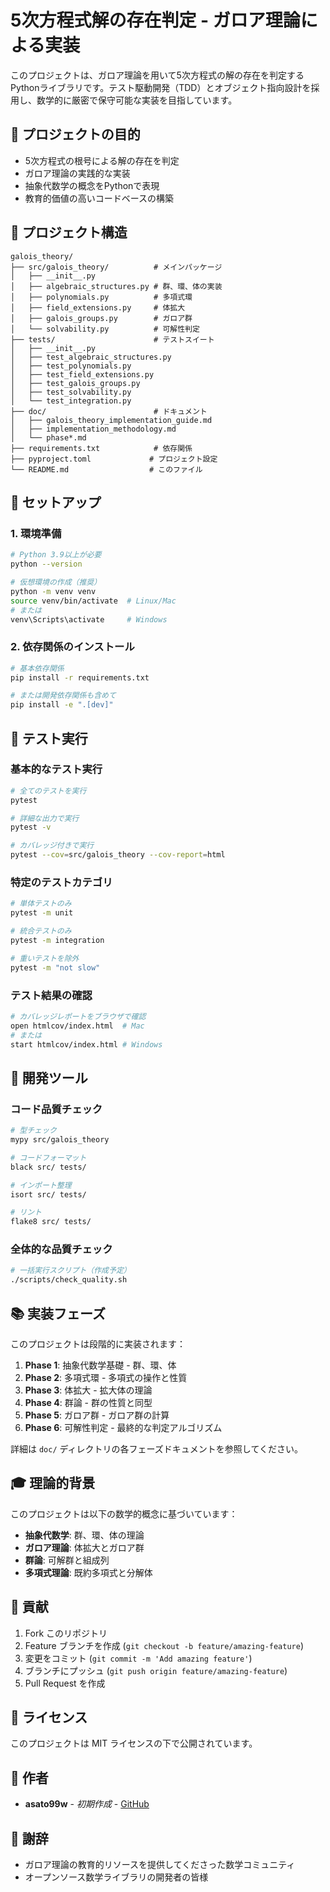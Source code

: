 # 5次方程式解の存在判定 - ガロア理論による実装

このプロジェクトは、ガロア理論を用いて5次方程式の解の存在を判定するPythonライブラリです。テスト駆動開発（TDD）とオブジェクト指向設計を採用し、数学的に厳密で保守可能な実装を目指しています。

## 🎯 プロジェクトの目的

- 5次方程式の根号による解の存在を判定
- ガロア理論の実践的な実装
- 抽象代数学の概念をPythonで表現
- 教育的価値の高いコードベースの構築

## 📁 プロジェクト構造

```
galois_theory/
├── src/galois_theory/          # メインパッケージ
│   ├── __init__.py
│   ├── algebraic_structures.py # 群、環、体の実装
│   ├── polynomials.py          # 多項式環
│   ├── field_extensions.py     # 体拡大
│   ├── galois_groups.py        # ガロア群
│   └── solvability.py          # 可解性判定
├── tests/                      # テストスイート
│   ├── __init__.py
│   ├── test_algebraic_structures.py
│   ├── test_polynomials.py
│   ├── test_field_extensions.py
│   ├── test_galois_groups.py
│   ├── test_solvability.py
│   └── test_integration.py
├── doc/                        # ドキュメント
│   ├── galois_theory_implementation_guide.md
│   ├── implementation_methodology.md
│   └── phase*.md
├── requirements.txt            # 依存関係
├── pyproject.toml             # プロジェクト設定
└── README.md                  # このファイル
```

## 🚀 セットアップ

### 1. 環境準備

```bash
# Python 3.9以上が必要
python --version

# 仮想環境の作成（推奨）
python -m venv venv
source venv/bin/activate  # Linux/Mac
# または
venv\Scripts\activate     # Windows
```

### 2. 依存関係のインストール

```bash
# 基本依存関係
pip install -r requirements.txt

# または開発依存関係も含めて
pip install -e ".[dev]"
```

## 🧪 テスト実行

### 基本的なテスト実行

```bash
# 全てのテストを実行
pytest

# 詳細な出力で実行
pytest -v

# カバレッジ付きで実行
pytest --cov=src/galois_theory --cov-report=html
```

### 特定のテストカテゴリ

```bash
# 単体テストのみ
pytest -m unit

# 統合テストのみ
pytest -m integration

# 重いテストを除外
pytest -m "not slow"
```

### テスト結果の確認

```bash
# カバレッジレポートをブラウザで確認
open htmlcov/index.html  # Mac
# または
start htmlcov/index.html # Windows
```

## 🔧 開発ツール

### コード品質チェック

```bash
# 型チェック
mypy src/galois_theory

# コードフォーマット
black src/ tests/

# インポート整理
isort src/ tests/

# リント
flake8 src/ tests/
```

### 全体的な品質チェック

```bash
# 一括実行スクリプト（作成予定）
./scripts/check_quality.sh
```

## 📚 実装フェーズ

このプロジェクトは段階的に実装されます：

1. **Phase 1**: 抽象代数学基礎 - 群、環、体
2. **Phase 2**: 多項式環 - 多項式の操作と性質
3. **Phase 3**: 体拡大 - 拡大体の理論
4. **Phase 4**: 群論 - 群の性質と同型
5. **Phase 5**: ガロア群 - ガロア群の計算
6. **Phase 6**: 可解性判定 - 最終的な判定アルゴリズム

詳細は `doc/` ディレクトリの各フェーズドキュメントを参照してください。

## 🎓 理論的背景

このプロジェクトは以下の数学的概念に基づいています：

- **抽象代数学**: 群、環、体の理論
- **ガロア理論**: 体拡大とガロア群
- **群論**: 可解群と組成列
- **多項式理論**: 既約多項式と分解体

## 🤝 貢献

1. Fork このリポジトリ
2. Feature ブランチを作成 (`git checkout -b feature/amazing-feature`)
3. 変更をコミット (`git commit -m 'Add amazing feature'`)
4. ブランチにプッシュ (`git push origin feature/amazing-feature`)
5. Pull Request を作成

## 📄 ライセンス

このプロジェクトは MIT ライセンスの下で公開されています。

## 👤 作者

- **asato99w** - *初期作成* - [GitHub](https://github.com/asato99w)

## 🙏 謝辞

- ガロア理論の教育的リソースを提供してくださった数学コミュニティ
- オープンソース数学ライブラリの開発者の皆様